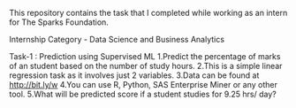 This repository contains the task that I completed while working as an intern for The Sparks Foundation.

Internship Category - Data Science and Business Analytics

Task-1 : Prediction using Supervised ML
1.Predict the percentage of marks of an student based on the number of study hours.
2.This is a simple linear regression task as it involves just 2 variables. 
3.Data can be found at http://bit.ly/w 4.You can use R, Python, SAS Enterprise Miner or any other tool. 
5.What will be predicted score if a student studies for 9.25 hrs/ day?
